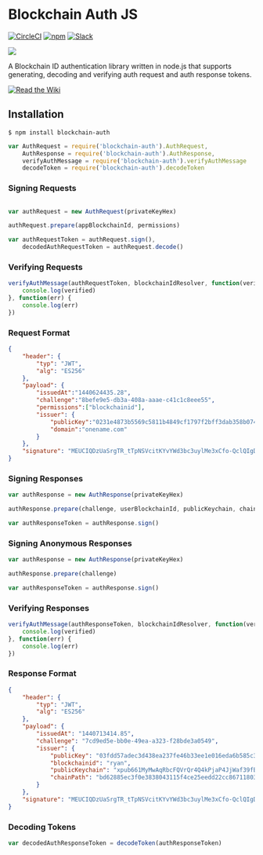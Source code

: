 # Blockchain Auth JS

[![CircleCI](https://img.shields.io/circleci/project/blockstack/blockchain-auth-js.svg)](https://circleci.com/gh/blockstack/blockchain-auth-js/tree/master)
[![npm](https://img.shields.io/npm/l/blockchain-auth.svg)](https://www.npmjs.com/package/blockchain-auth)
[![Slack](http://slack.blockstack.org/badge.svg)](http://slack.blockstack.org/)

[![](https://nodei.co/npm/blockchain-auth.png?downloads=true)](https://www.npmjs.com/package/blockchain-auth)

A Blockchain ID authentication library written in node.js that supports generating, decoding and verifying auth request and auth response tokens.

[![Read the Wiki](https://raw.githubusercontent.com/blockstack/blockchain-id/master/images/read-the-wiki.png)](https://github.com/blockstack/blockchain-id/wiki/Blockchain-Auth)

## Installation

```
$ npm install blockchain-auth
```

```js
var AuthRequest = require('blockchain-auth').AuthRequest,
    AuthResponse = require('blockchain-auth').AuthResponse,
    verifyAuthMessage = require('blockchain-auth').verifyAuthMessage
    decodeToken = require('blockchain-auth').decodeToken
```

### Signing Requests

```js

var authRequest = new AuthRequest(privateKeyHex)

authRequest.prepare(appBlockchainId, permissions)

var authRequestToken = authRequest.sign(),
    decodedAuthRequestToken = authRequest.decode()
```

### Verifying Requests

```js
verifyAuthMessage(authRequestToken, blockchainIdResolver, function(verified) {
    console.log(verified)
}, function(err) {
    console.log(err)
})
```

### Request Format

```json
{
    "header": {
        "typ": "JWT",
        "alg": "ES256"
    },
    "payload": {
        "issuedAt":"1440624435.28",
        "challenge":"8befe9e5-db3a-408a-aaae-c41c1c8eee55",
        "permissions":["blockchainid"],
        "issuer": {
            "publicKey":"0231e4873b5569c5811b4849cf1797f2bff3dab358b07416aa7a9af638f7182ca3",
            "domain":"onename.com"
        }
    },
    "signature": "MEUCIQDzUaSrgTR_tTpNSVcitKYvYWd3bc3uylMe3xCfo-QclQIgDLN1hgXSyqiEk0AGQ21XB2wzuqrotTmE_yN3pn4f_38"
}
```

### Signing Responses

```js
var authResponse = new AuthResponse(privateKeyHex)

authResponse.prepare(challenge, userBlockchainId, publicKeychain, chainPath)

var authResponseToken = authResponse.sign()
```

### Signing Anonymous Responses

```js
var authResponse = new AuthResponse(privateKeyHex)

authResponse.prepare(challenge)

var authResponseToken = authResponse.sign()
```

### Verifying Responses

```js
verifyAuthMessage(authResponseToken, blockchainIdResolver, function(verified) {
    console.log(verified)
}, function(err) {
    console.log(err)
})
```

### Response Format

```json
{
    "header": {
        "typ": "JWT",
        "alg": "ES256"
    },
    "payload": {
        "issuedAt": "1440713414.85",
        "challenge": "7cd9ed5e-bb0e-49ea-a323-f28bde3a0549",
        "issuer": {
            "publicKey": "03fdd57adec3d438ea237fe46b33ee1e016eda6b585c3e27ea66686c2ea5358479",
            "blockchainid": "ryan",
            "publicKeychain": "xpub661MyMwAqRbcFQVrQr4Q4kPjaP4JjWaf39fBVKjPdK6oGBayE46GAmKzo5UDPQdLSM9DufZiP8eauy56XNuHicBySvZp7J5wsyQVpi2axzZ",
            "chainPath": "bd62885ec3f0e3838043115f4ce25eedd22cc86711803fb0c19601eeef185e39"
        }
    },
    "signature": "MEUCIQDzUaSrgTR_tTpNSVcitKYvYWd3bc3uylMe3xCfo-QclQIgDLN1hgXSyqiEk0AGQ21XB2wzuqrotTmE_yN3pn4f_38"
}
```

### Decoding Tokens

```js
var decodedAuthResponseToken = decodeToken(authResponseToken)
```

